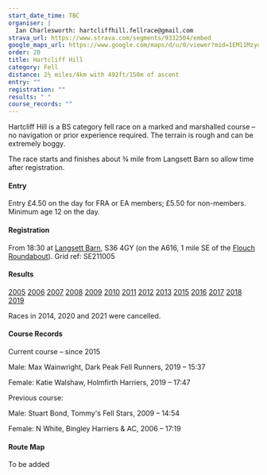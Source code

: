 ```yaml
---
start_date_time: TBC
organiser: |
  Ian Charlesworth: hartcliffhill.fellrace@gmail.com
strava_url: https://www.strava.com/segments/9332504/embed
google_maps_url: https://www.google.com/maps/d/u/0/viewer?mid=1EM11MzyonbhY9uGBGz9TcX9yeOw&hl=en&ll=53.53444107128965%2C-1.6152743120117141&z=12
order: 20
title: Hartcliff Hill
category: Fell
distance: 2½ miles/4km with 492ft/150m of ascent
entry: ""
registration: ""
results: " "
course_records: ""
---
```

Hartcliff Hill is a BS category fell race on a marked and marshalled course &ndash; no navigation or prior experience required. The terrain is rough and can be extremely boggy.

The race starts and finishes about ¾ mile from Langsett Barn so allow time after registration.

#### Entry

Entry £4.50 on the day for FRA or EA members; £5.50 for non-members.
Minimum age 12 on the day.

#### Registration

From 18:30 at [Langsett Barn](https://www.google.co.uk/maps/place/Langsett+Barn+Outdoor+Centre/@53.5003511,-1.6853282,17z/data=!3m1!4b1!4m5!3m4!1s0x487bd650d87862bb:0xe1e1bf038b748d28!8m2!3d53.5003511!4d-1.6831395), S36 4GY (on the A616, 1 mile SE of the [Flouch Roundabout](https://www.google.co.uk/maps/place/Flouch+Roundabout,+Sheffield+S36+4AA/@53.5089589,-1.7041355,17z/data=!3m1!4b1!4m5!3m4!1s0x487bd70297198877:0x31271495d144b090!8m2!3d53.5089589!4d-1.7019468)). Grid ref: SE211005

#### Results

[2005](http://fellrunner.org.uk/results/race05/hartcliffe.htm)
[2006](http://fellrunner.org.uk/results/race06/hartcliffe.txt)
[2007](http://fellrunner.org.uk/results/race07/hartcliffehill.txt)
[2008](http://fellrunner.org.uk/results/race08/hartcliffe08.txt)
[2009](http://fellrunner.org.uk/results/race09/09_hartcliffe.html)
[2010](http://fellrunner.org.uk/results/race10/10_hartcliff_hill.html)
[2011](http://fellrunner.org.uk/results.php?id=650)
[2012](http://fellrunner.org.uk/results.php?id=1246)
[2013](http://fellrunner.org.uk/results.php?id=1847)
[2015](https://pfrac.chrishodgson.co.uk/static/results/hartcliff-hill/hartcliff-2015-results.pdf)
[2016](https://pfrac.chrishodgson.co.uk/static/results/hartcliff-hill/hartcliff-2016-results.pdf)
[2017](https://pfrac.chrishodgson.co.uk/static/results/hartcliff-hill/hartcliff-2017-results.pdf)
[2018](https://pfrac.chrishodgson.co.uk/static/results/hartcliff-hill/hartcliff-2018-results.pdf)
[2019](https://pfrac.chrishodgson.co.uk/static/results/hartcliff-hill/hartcliff-2019-results.pdf)

Races in 2014, 2020 and 2021 were cancelled.

#### Course Records

Current course &ndash; since 2015

Male: Max Wainwright, Dark Peak Fell Runners, 2019 &ndash; 15:37

Female: Katie Walshaw, Holmfirth Harriers, 2019 &ndash; 17:47

Previous course:

Male: Stuart Bond, Tommy's Fell Stars, 2009 &ndash; 14:54

Female: N White, Bingley Harriers & AC, 2006 &ndash; 17:19

#### Route Map

To be added

